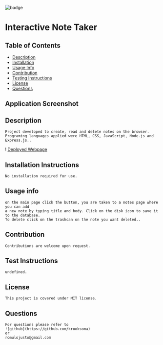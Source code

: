 ![badge](https://img.shields.io/static/v1?label=license&message=MIT&color=<green>)

# Interactive Note Taker


    
    

## Table of Contents
    
* [Description](#description)
* [Installation](#installation-instructions)
* [Usage Info](#usage-info)
* [Contribution](#contribution)
* [Testing Instructions](#test-instructions)
* [License](#license)
* [Questions](#questions)
  
## Application Screenshot  
  

## Description
    Project developed to create, read and delete notes on the browser. 
    Programing languages applied were HTML, CSS, JavaScript, Node.js and Express.js..
    
! [Deployed Webpage](https://arcane-ridge-41546.herokuapp.com/)    

## Installation Instructions
    No installation required for use.

## Usage info
    on the main page click the button, you are taken to a notes page where you can add
    a new note by typing title and body. Click on the disk icon to save it to the database.
    To delete click on the trashcan on the note you want deleted..

## Contribution
    Contributions are welcome upon request.

## Test Instructions
    undefined.    

## License
    This project is covered under MIT license.

## Questions
    For questions please refer to 
    ![github](https://github.com/krooksoma)  
    or
    romulojusto@gmail.com
    
